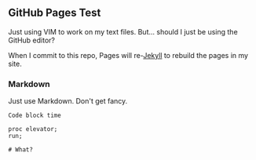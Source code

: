 
## GitHub Pages Test

Just using VIM to work on my text files. But... should I just be using the GitHub editor?

When I commit to this repo, Pages will re-[Jekyll](https://jekyllrb.com/) to rebuild the pages in my site.

### Markdown

Just use Markdown.  Don't get fancy.

```
Code block time

proc elevator;
run;

# What?
```

